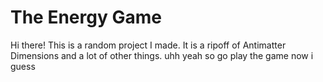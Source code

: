 # The Energy Game
Hi there! This is a random project I made. It is a ripoff of Antimatter Dimensions and a lot of other things.
uhh yeah so go play the game now i guess
